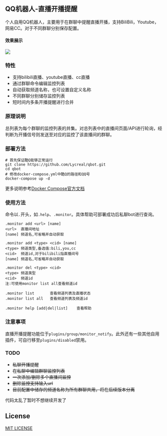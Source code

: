 QQ机器人-直播开播提醒
-------------
个人自用QQ机器人，主要用于在群聊中提醒直播开播，支持BiliBili，Youtube，网易CC。对于不同群聊分别保存配置。

#### 效果展示
![](images/1.jpg)
### 特性
- 支持bilibili直播、youtube直播、cc直播
- 通过群聊命令编辑监控列表
- 自动获取频道名称，也可设置自定义名称
- 不同群聊分别储存监控列表
- 短时间内多条开播提醒进行合并

### 原理说明
总列表为每个群聊的监控列表的并集。对总列表中的直播间页面/API进行轮询，经判断为开播信号则发送至对应的监控了该直播间的群聊。

### 部署方法

```shell script
# 首先保证酷Q能够正常运行
git clone https://github.com/Lycreal/qbot.git
cd qbot
# 修改docker-compose.yml中酷Q的路径和QQ号
docker-compose up -d
```

更多说明参考[Docker Compose官方文档](https://docs.docker.com/compose/reference/overview/)

### 使用方法
命令以`.`开头，如`.help`、`.monitor`。具体帮助可部署成功后私聊bot进行查询。
```text
.monitor add <url> [name]
<url>  直播间地址
[name] 频道名,可省略并自动获取

.monitor add <type> <cid> [name]
<type> 频道类型,备选值:bili,you,cc
<cid>  频道id,对于bilibili指直播间号
[name] 频道名,可省略并自动获取

.monitor del <type> <cid>
<type> 频道类型
<cid>  频道id
注:可使用monitor list all查看频道id

.monitor list       查看频道列表及直播状态
.monitor list all   查看频道列表及频道id

.monitor help [add|del|list]    查看帮助
```

### 注意事项
直播开播提醒功能位于`plugins/group/monitor_notify`。此外还有一些其他自用插件，可自行移至`plugins/disabled`禁用。

### TODO
- ~~私聊开播提醒~~
- ~~在私聊中编辑群聊监控列表~~
- ~~一次添加/删除多个直播间监控~~
- ~~删除监控支持输入url~~
- ~~目前配置中储存的频道名称为所有群聊共用，将在后续版本分离~~

代码太乱了暂时不想继续开发了

## License
[MIT LICENSE](LICENSE)

